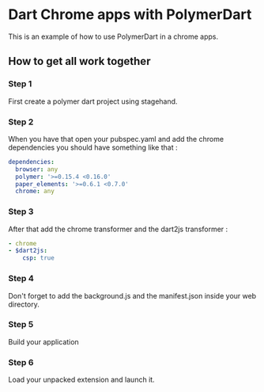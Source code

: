 # Dart Chrome apps with PolymerDart

This is an example of how to use PolymerDart in a chrome apps.

## How to get all work together

### Step 1

First create a polymer dart project using stagehand.

### Step 2

When you have that open your pubspec.yaml and add the chrome dependencies you should have something like that :

```yaml
dependencies:
  browser: any
  polymer: '>=0.15.4 <0.16.0'
  paper_elements: '>=0.6.1 <0.7.0'
  chrome: any
```

### Step 3

After that add the chrome transformer and the dart2js transformer :

```yaml
- chrome
- $dart2js:
    csp: true
```

### Step 4

Don't forget to add the background.js and the manifest.json inside your web directory.

### Step 5

Build your application


### Step 6

Load your unpacked extension and launch it.
